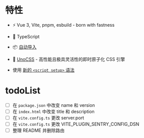 # 特性

-   ⚡️ Vue 3, Vite, pnpm, esbuild - born with fastness

-   🦾 TypeScript

-   📦 [自动导入](https://www.npmjs.com/package/unplugin-auto-import/v/0.17.1)

-   🎨 [UnoCSS](https://github.com/unocss/unocss) - 高性能且极具灵活性的即时原子化 CSS 引擎

-   使用 [新的 `<script setup>` 语法](https://github.com/vuejs/rfcs/pull/227)

# todoList

- [ ] 在 `package.json` 中改变 name 和 version
- [ ] 在 `index.html` 中改变 title 和 description
- [ ] 在 `vite.config.ts` 更改 server.port
- [ ] 在 `vite.config.ts` 更改 VITE_PLUGIN_SENTRY_CONFIG_DSN
- [ ] 整理 README 并删除路由
